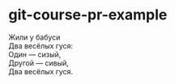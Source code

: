 # git-course-pr-example

Жили у бабуси  
Два весёлых гуся:  
Один — сизый,  
Другой — сивый,  
Два весёлых гуся.
